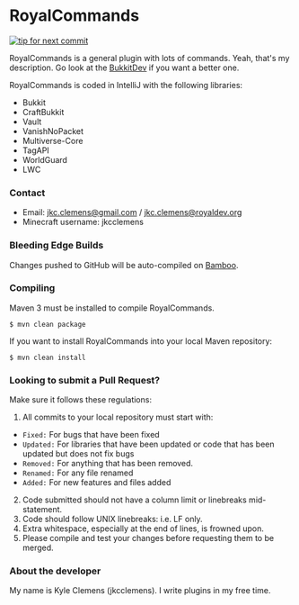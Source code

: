 RoyalCommands
=============

[![tip for next commit](https://tip4commit.com/projects/894.svg)](https://tip4commit.com/github/RoyalDev/RoyalCommands)

RoyalCommands is a general plugin with lots of commands. Yeah, that's my description. Go look at the [BukkitDev](http://dev.bukkit.org/server-mods/royalcommands) if you want a better one.

RoyalCommands is coded in IntelliJ with the following libraries:

 * Bukkit
 * CraftBukkit
 * Vault
 * VanishNoPacket
 * Multiverse-Core
 * TagAPI
 * WorldGuard
 * LWC

### Contact

 * Email: jkc.clemens@gmail.com / jkc.clemens@royaldev.org
 * Minecraft username: jkcclemens

### Bleeding Edge Builds

Changes pushed to GitHub will be auto-compiled on [Bamboo](http://ci.royaldev.org).

### Compiling

Maven 3 must be installed to compile RoyalCommands.

```$ mvn clean package```

If you want to install RoyalCommands into your local Maven repository:

```$ mvn clean install```

### Looking to submit a Pull Request?

Make sure it follows these regulations:

 1. All commits to your local repository must start with:
   * ```Fixed:``` For bugs that have been fixed
   * ```Updated:``` For libraries that have been updated or code that has been updated but does not fix bugs
   * ```Removed:``` For anything that has been removed.
   * ```Renamed:``` For any file renamed
   * ```Added:``` For new features and files added
 2. Code submitted should not have a column limit or linebreaks mid-statement.
 3. Code should follow UNIX linebreaks: i.e. LF only.
 4. Extra whitespace, especially at the end of lines, is frowned upon.
 5. Please compile and test your changes before requesting them to be merged.

### About the developer

My name is Kyle Clemens (jkcclemens). I write plugins in my free time.
